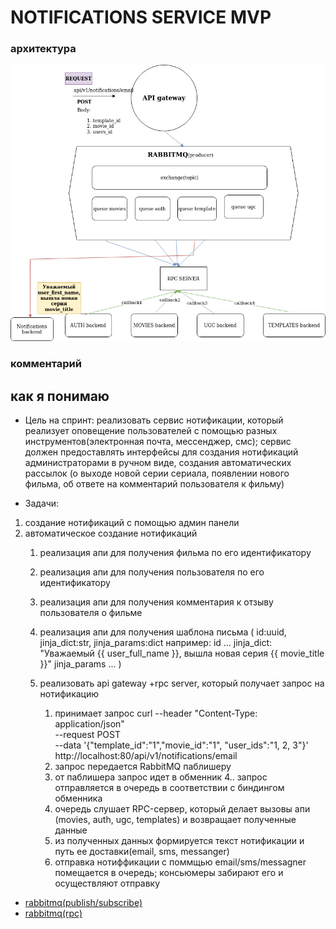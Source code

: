 # NOTIFICATIONS SERVICE MVP

### архитектура
<img src="doc/notifications.png">

### комментарий

как я понимаю
---

* Цель на спринт: реализовать сервис нотификации, который реализует оповещение пользователей с помощью разных инструментов(электронная почта, мессенджер, смс); сервис должен предоставлять интерфейсы для создания нотификаций администраторами в ручном виде, создания автоматических рассылок (о выходе новой серии сериала, появлении нового фильма, об ответе на комментарий пользователя к фильму)

* Задачи:
1. создание нотификаций с помощью админ панели
2. автоматическое создание нотификаций
	1. реализация апи для получения фильма по его идентификатору
	2. реализация апи для получения пользователя по его идентификатору
	3. реализация апи для получения комментария к отзыву пользователя о фильме
	4. реализация апи для получения шаблона письма (
	  id:uuid, jinja_dict:str, jinja_params:dict
	  например:
	   id ...
	   jinja_dict: "Уважаемый {{ user_full_name }}, вышла новая серия {{ movie_title }}"
	   jinja_params ...
	) 
	5. реализовать api gateway +rpc server, который получает запрос на нотификацию

	    1. принимает запрос 
	  curl --header "Content-Type: application/json" \
	    --request POST \
	    --data '{"template_id":"1","movie_id":"1", "user_ids":"1, 2, 3"}' \
	    http://localhost:80/api/v1/notifications/email
	    2. запрос передается RabbitMQ паблишеру
	    3. от паблишера запрос идет в обменник
	    4.. запрос отправляется в очередь в соответствии с биндингом обменника
	    5. очередь слушает RPC-сервер, который делает вызовы апи (movies, auth, ugc, templates) и возвращает полученные данные
	    6. из полученных данных формируется текст нотификации и путь ее доставки(email, sms, messanger)
	    7. отправка нотиффикации с поммщью email/sms/messagner помещается в очередь; консьюмеры забирают его и осуществляют отправку


* [rabbitmq(publish/subscribe)](https://aio-pika.readthedocs.io/en/latest/rabbitmq-tutorial/3-publish-subscribe.html)
* [rabbitmq(rpc)](https://aio-pika.readthedocs.io/en/latest/rabbitmq-tutorial/6-rpc.html)